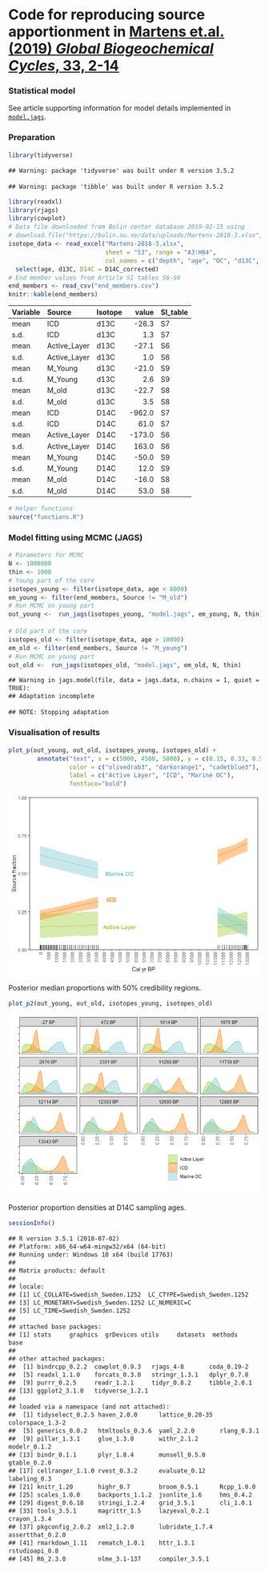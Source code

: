 Code for reproducing source apportionment in [Martens et.al. (2019)
*Global Biogeochemical Cycles*, 33,
2-14](https://agupubs.onlinelibrary.wiley.com/doi/full/10.1029/2018GB005969)
================

### Statistical model

See article supporting information for model details implemented in
[`model.jags`](model.jags).

### Preparation

``` r
library(tidyverse)
```

    ## Warning: package 'tidyverse' was built under R version 3.5.2

    ## Warning: package 'tibble' was built under R version 3.5.2

``` r
library(readxl)
library(rjags)
library(cowplot)
# Data file downloaded from Bolin center database 2019-02-15 using
# download.file("https://bolin.su.se/data/uploads/Martens-2018-3.xlsx", destfile = "Martens-2018-3.xlsx", mode = "wb")
isotope_data <- read_excel("Martens-2018-3.xlsx", 
                           sheet = "S3", range = "A3:H64",
                           col_names = c("depth", "age", "OC", "d13C", "OC_flux", "lab", "D14C_raw", "D14C_corrected")) %>% 
  select(age, d13C, D14C = D14C_corrected)
# End member values from Article SI tables S6-S9
end_members <- read_csv("end_members.csv")
knitr::kable(end_members)
```

| Variable | Source        | Isotope |   value | SI\_table |
| :------- | :------------ | :------ | ------: | :-------- |
| mean     | ICD           | d13C    |  \-26.3 | S7        |
| s.d.     | ICD           | d13C    |     1.3 | S7        |
| mean     | Active\_Layer | d13C    |  \-27.1 | S6        |
| s.d.     | Active\_Layer | d13C    |     1.0 | S6        |
| mean     | M\_Young      | d13C    |  \-21.0 | S9        |
| s.d.     | M\_Young      | d13C    |     2.6 | S9        |
| mean     | M\_old        | d13C    |  \-22.7 | S8        |
| s.d.     | M\_old        | d13C    |     3.5 | S8        |
| mean     | ICD           | D14C    | \-962.0 | S7        |
| s.d.     | ICD           | D14C    |    61.0 | S7        |
| mean     | Active\_Layer | D14C    | \-173.0 | S6        |
| s.d.     | Active\_Layer | D14C    |   163.0 | S6        |
| mean     | M\_Young      | D14C    |  \-50.0 | S9        |
| s.d.     | M\_Young      | D14C    |    12.0 | S9        |
| mean     | M\_old        | D14C    |  \-16.0 | S8        |
| s.d.     | M\_old        | D14C    |    53.0 | S8        |

``` r
# Helper functions
source("functions.R")
```

### Model fitting using MCMC (JAGS)

``` r
# Parameters for MCMC
N <- 1000000
thin <- 1000
# Young part of the core
isotopes_young <- filter(isotope_data, age < 8000)
em_young <- filter(end_members, Source != "M_old")
# Run MCMC on young part
out_young <-  run_jags(isotopes_young, "model.jags", em_young, N, thin)

# Old part of the core
isotopes_old <- filter(isotope_data, age > 10000)
em_old <- filter(end_members, Source != "M_young")
# Run MCMC on young part
out_old <-  run_jags(isotopes_old, "model.jags", em_old, N, thin)
```

    ## Warning in jags.model(file, data = jags.data, n.chains = 1, quiet = TRUE):
    ## Adaptation incomplete

    ## NOTE: Stopping adaptation

### Visualisation of results

``` r
plot_p(out_young, out_old, isotopes_young, isotopes_old) +
        annotate("text", x = c(5000, 4500, 5000), y = c(0.15, 0.33, 0.5), 
                 color = c("olivedrab3", "darkorange1", "cadetblue3"),
                 label = c("Active Layer", "ICD", "Marine OC"),
                 fontface="bold")
```

![](README_files/figure-gfm/unnamed-chunk-3-1.png)<!-- -->

Posterior median proportions with 50% credibility regions.

``` r
plot_p2(out_young, out_old, isotopes_young, isotopes_old) 
```

![](README_files/figure-gfm/unnamed-chunk-4-1.png)<!-- -->

Posterior proportion densities at D14C sampling ages.

``` r
sessionInfo()
```

    ## R version 3.5.1 (2018-07-02)
    ## Platform: x86_64-w64-mingw32/x64 (64-bit)
    ## Running under: Windows 10 x64 (build 17763)
    ## 
    ## Matrix products: default
    ## 
    ## locale:
    ## [1] LC_COLLATE=Swedish_Sweden.1252  LC_CTYPE=Swedish_Sweden.1252   
    ## [3] LC_MONETARY=Swedish_Sweden.1252 LC_NUMERIC=C                   
    ## [5] LC_TIME=Swedish_Sweden.1252    
    ## 
    ## attached base packages:
    ## [1] stats     graphics  grDevices utils     datasets  methods   base     
    ## 
    ## other attached packages:
    ##  [1] bindrcpp_0.2.2  cowplot_0.9.3   rjags_4-8       coda_0.19-2    
    ##  [5] readxl_1.1.0    forcats_0.3.0   stringr_1.3.1   dplyr_0.7.8    
    ##  [9] purrr_0.2.5     readr_1.2.1     tidyr_0.8.2     tibble_2.0.1   
    ## [13] ggplot2_3.1.0   tidyverse_1.2.1
    ## 
    ## loaded via a namespace (and not attached):
    ##  [1] tidyselect_0.2.5 haven_2.0.0      lattice_0.20-35  colorspace_1.3-2
    ##  [5] generics_0.0.2   htmltools_0.3.6  yaml_2.2.0       rlang_0.3.1     
    ##  [9] pillar_1.3.1     glue_1.3.0       withr_2.1.2      modelr_0.1.2    
    ## [13] bindr_0.1.1      plyr_1.8.4       munsell_0.5.0    gtable_0.2.0    
    ## [17] cellranger_1.1.0 rvest_0.3.2      evaluate_0.12    labeling_0.3    
    ## [21] knitr_1.20       highr_0.7        broom_0.5.1      Rcpp_1.0.0      
    ## [25] scales_1.0.0     backports_1.1.2  jsonlite_1.6     hms_0.4.2       
    ## [29] digest_0.6.18    stringi_1.2.4    grid_3.5.1       cli_1.0.1       
    ## [33] tools_3.5.1      magrittr_1.5     lazyeval_0.2.1   crayon_1.3.4    
    ## [37] pkgconfig_2.0.2  xml2_1.2.0       lubridate_1.7.4  assertthat_0.2.0
    ## [41] rmarkdown_1.11   rematch_1.0.1    httr_1.3.1       rstudioapi_0.8  
    ## [45] R6_2.3.0         nlme_3.1-137     compiler_3.5.1
